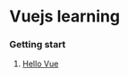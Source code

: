 Vuejs learning
====

### Getting start

1. [Hello Vue](http://htmlpreview.github.io/?https://github.com/songhailin/vuejs-learning/blob/master/hello_vue.html)
